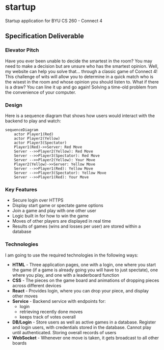 # startup
Startup application for BYU CS 260 - Connect 4

## Specification Deliverable
### Elevator Pitch

Have you ever been unable to decide the smartest in the room? You may need to make a decision but are unsure who has the smartest opinion. Well, my website can help you solve that... through a classic game of Connect 4! This challenge of wits will allow you to determine in a quick match who is the wisest in the room and whose opinion you should listen to. What if there is a draw? You can line it up and go again! Solving a time-old problem from the convenience of your computer.

### Design


Here is a sequence diagram that shows how users would interact with the backend to play and watch:

```mermaid
sequenceDiagram
    actor Player1(Red)
    actor Player2(Yellow)
    actor Player3(Spectator)
    Player1(Red)->>Server: Red Move
    Server -->>Player2(Yellow): Red Move
    Server -->>Player3(Spectator): Red Move
    Server -->>Player2(Yellow): Your Move
    Player2(Yellow)->>Server: Yellow Move
    Server -->>Player1(Red): Yellow Move
    Server -->>Player3(Spectator): Yellow Move
    Server -->>Player1(Red): Your Move
```

### Key Features
- Secure login over HTTPS
- Display start game or spectate game options
- Join a game and play with one other user
- Logic built in for how to win the game
- Moves of other players are displayed in real time
- Results of games (wins and losses per user) are stored within a database

### Technologies
I am going to use the required technologies in the following ways:

- **HTML** - Three application pages, one with a login, one where you start the game (if a game is already going you will have to just spectate), one where you play, and one with a leaderboard function
- **CSS** - The pieces on the game board and animations of dropping pieces across different devices
- **React** - Provides login, where you can drop your piece, and display other moves
- **Service** - Backend service with endpoints for:
  - login
  - retrieving recently done moves
  - keeps track of votes overall
- **DB/Login** - Store users as well as active games in a database. Register and login users, with credentials stored in the database. Cannot play until authenticated. Storing overall records of users
- **WebSocket** - Whenever one move is taken, it gets broadcast to all other boards
